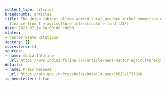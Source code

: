 ```yaml
---
content_type: articles
breadcrumbs: articles
title: The Union Cabinet allows agricultural produce market committee mandis to avail
  finance from the agriculture infrastructure fund (AIF)
date: 2021-07-14 04:00:00 +0000
states:
- Center-State Relations
sectors: []
subsectors: []
sources:
- name: India Infoline
  url: https://www.indiainfoline.com/article/news-sector-agriculture/cabinet-approves-modifications-in-central-sector-scheme-of-financing-facility-under-agriculture-infrastructure-fund-121070900621_1.html
details:
- name: Press Release
  url: https://pib.gov.in/PressReleseDetailm.aspx?PRID=1733828
is_newsletter: false

---
```

